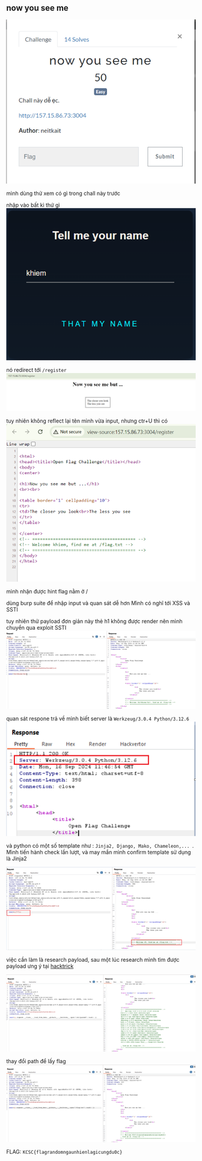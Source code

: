 ## now you see me

![image](../img/1.1.png)

mình dùng thử xem có gì trong chall này trước

nhập vào bất kì thứ gì
![image](../img/1.2.png)

nó redirect tới `/register`
![image](../img/1.3.png)

tuy nhiên không reflect lại tên mình vừa input, nhưng ctr+U thì có 
![image](../img/1.4.png)

mình nhận được hint flag nằm ở /

dùng burp suite để nhập input và quan sát dễ hơn
Mình có nghĩ tới XSS và SSTI

tuy nhiên thử payload đơn giản này thẻ h1 không được render nên mình chuyển qua exploit SSTI
![image](../img/1.5.png)

quan sát respone trả về mình biết server là `Werkzeug/3.0.4 Python/3.12.6`
![image](../img/1.6.png)

và python có một số template như : `Jinja2, Django, Mako, Chameleon,... `. Mình tiến hành check lần lượt, và may mắn mình confirm template sử dụng là Jinja2

![image](../img/1.7.png)

việc cần làm là research payload, sau một lúc research mình tìm được payload ưng ý tại [hacktrick](https://book.hacktricks.xyz/pentesting-web/ssti-server-side-template-injection/jinja2-ssti)

![image](../img/1.8.png)

thay đổi path để lấy flag
![image](../img/1.9.png)

FLAG: `KCSC{flagrandomngaunhienlagicungdu0c}`